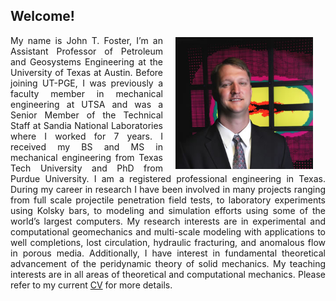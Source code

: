 <!--
.. title: John T. Foster
.. slug: index
.. date: 2014-08-27 23:23:20 UTC-05:00
.. type: text
.. template: notitle.tmpl
-->


## Welcome!

<img class="hidden-xs" style="margin: 3px 20px; float: right; width: 220px;" src="files/johnfoster.jpg">
<p align="justify" style="padding-bottom: 1cm;">
My name is John T. Foster, I’m an Assistant Professor of Petroleum and Geosystems Engineering at the University of Texas at Austin.  Before joining UT-PGE, I was previously a faculty member in mechanical engineering at UTSA and was a Senior Member of the Technical Staff at Sandia National Laboratories where I worked for 7 years.  I received my BS and MS in mechanical engineering from Texas Tech University and PhD from Purdue University. I am a registered professional engineering in Texas.  During my career in research I have been involved in many projects ranging from full scale projectile penetration field tests, to laboratory experiments using Kolsky bars, to modeling and simulation efforts using some of the world’s largest computers. My research interests are in experimental and computational geomechanics and multi-scale modeling with applications to well completions, lost circulation, hydraulic fracturing, and anomalous flow in porous media. Additionally, I have interest in fundamental theoretical advancement of the peridynamic theory of solid mechanics.  My teaching interests are in all areas of theoretical and computational mechanics. Please refer to my current <a href="/cv/">CV</a> for more details. 
</p>
   

